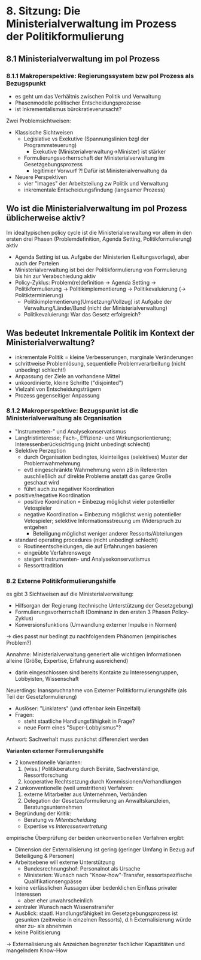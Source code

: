 # 8. Sitzung: Die Ministerialverwaltung im Prozess der Politikformulierung
## 8.1 Ministerialverwaltung im pol Prozess
### 8.1.1 Makroperspektive: Regierungssystem bzw pol Prozess als Bezugspunkt
- es geht um das Verhältnis zwischen Politik und Verwaltung
- Phasenmodelle politischer Entscheidungsprozesse
- ist Inkrementalismus bürokratieverursacht?

Zwei Problemsichtweisen:
- Klassische Sichtweisen
  - Legislative vs Exekutive (Spannungslinien bzgl der Programmsteuerung)
    - Exekutive (Ministerialverwaltung->Minister) ist stärker
  - Formulierungsvorherrschaft der Ministerialverwaltung im Gesetzgebungsprozess
    - legitimier Vorwurf ?! Dafür ist Ministerialverwaltung da
- Neuere Perspektiven
  - vier "Images" der Arbeitsteilung zw Politik und Verwaltung
  - inkrementale Entscheidungsfindung (langsamer Prozess)

## Wo ist die Ministerialverwaltung im pol Prozess üblicherweise aktiv?
Im idealtypischen policy cycle ist die Ministerialverwaltung vor allem in den ersten drei Phasen (Problemdefinition, Agenda Setting, Politikformulierung) aktiv
- Agenda Setting ist ua. Aufgabe der Ministerien (Leitungsvorlage), aber auch der Parteien
- Ministerialverwaltung ist bei der Politikformulierung von Formulierung bis hin zur Verabschiedung aktiv
- Policy-Zyklus: Problem(re)definition -> Agenda Setting -> Politikformulierung -> Politikimplementierung -> Politikevaluierung (-> Politikterminierung)
  - Politikimplementierung(Umsetzung/Vollzug) ist Aufgabe der Verwaltung/Länder/Bund (nicht der Ministerialverwaltung)
  - Politikevaluierung: War das Gesetz erfolgreich?

## Was bedeutet Inkrementale Politik im Kontext der Ministerialverwaltung?
- inkrementale Politik = kleine Verbesserungen, marginale Veränderungen
- schrittweise Problemlösung, sequentielle Problemverarbeitung (nicht unbedingt schlecht!)
- Anpassung der Ziele an vorhandene Mittel
- unkoordinierte, kleine Schritte ("disjointed")
- Vielzahl von Entscheidungsträgern
- Prozess gegenseitiger Anpassung

### 8.1.2 Makroperspektive: Bezugspunkt ist die Ministerialverwaltung als Organisation
- "Instrumenten-" und Analysekonservatismus
- Langfristinteresse; Fach-, Effizienz- und Wirkungsorientierung; Interessenberücksichtigung (nicht unbedingt schlecht)
- Selektive Perzeption
  - durch Organisation bedingtes, kleinteiliges (selektives) Muster der Problemwahrnehmung
  - evtl eingeschränkte Wahrnehmung wenn zB in Referenten auschließlich auf direkte Probleme anstatt das ganze Große geschaut wird
  - führt auch zu negativer Koordination
- positive/negative Koordination
  - positive Koordination = Einbezug möglichst vieler potentieller Vetospieler
  - negative Koordination = Einbezung möglichst wenig potentieller Vetospieler; selektive Informationsstreuung um Widerspruch zu entgehen
    - Beteiligung möglichst weniger anderer Ressorts/Abteilungen
- standard operating procedures (nicht unbedingt schlecht)
  - Routineentscheidungen, die auf Erfahrungen basieren
  - eingeübte Verfahrenswege
  - steigert Instrumenten- und Analysekonservatismus
  - Ressorttradition

### 8.2 Externe Politikformulierungshilfe
es gibt 3 Sichtweisen auf die Ministerialverwaltung:
- Hilfsorgan der Regierung (technische Unterstützung der Gesetzgebung)
- Formulierungsvorherrschaft (Dominanz in den ersten 3 Phasen Policy-Zyklus)
- Konversionsfunktions (Umwandlung externer Impulse in Normen)

-> dies passt nur bedingt zu nachfolgendem Phänomen (empirisches Problem?)

Annahme: Ministerialverwaltung generiert alle wichtigen Informationen alleine (Größe, Expertise, Erfahrung ausreichend)
  - darin eingeschlossen sind bereits Kontakte zu Interessengruppen, Lobbyisten, Wissenschaft

Neuerdings: Inanspruchnahme von Externer Politikformulierungshilfe (als Teil der Gesetzformulierung)
  - Auslöser: "Linklaters" (und offenbar kein Einzelfall)
  - Fragen:
    - steht staatliche Handlungsfähigkeit in Frage?
    - neue Form eines "Super-Lobbyismus"?

Antwort: Sachverhalt muss zunächst differenziert werden

**Varianten externer Formulierungshilfe**
- 2 konventionelle Varianten:
  1. (wiss.) Politikberatung durch Beiräte, Sachverständige, Ressortforschung
  2. kooperative Rechtsetzung durch Kommissionen/Verhandlungen
- 2 unkonventionelle (weil umstrittene) Verfahren:
  1. externe Mitarbeiter aus Unternehmen, Verbänden
  2. Delegation der Gesetzesformulierung an Anwaltskanzleien, Beratungsunternehmen
- Begründung der Kritik:
  - Beratung vs *Mitentscheidung*
  - Expertise vs *Interessenvertretung*

empirische Überprüfung der beiden unkonventionellen Verfahren ergibt:
- Dimension der Externalisierung ist gering (geringer Umfang in Bezug auf Beteiligung & Personen)
- Arbeitsebene will externe Unterstützung
  - Bundesrechnungshof: Personalnot als Ursache
  - Ministerien: Wunsch nach "Know-how"-Transfer, ressortspezifische Qualifikationsengpässe
- keine verlässlichen Aussagen über bedenklichen Einfluss privater Interessen
  - aber eher unwahrscheinlich
- zentraler Wunsch nach Wissenstransfer
- Ausblick: staatl. Handlungsfähigkeit im Gesetzgebungsprozess ist gesunken (zeitweise in einzelnen Ressorts), d.h Externalisierung würde eher zu- als abnehmen
- keine Politisierung

-> Externalisierung als Anzeichen begrenzter fachlicher Kapazitäten und mangelndem Know-How

